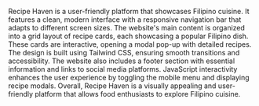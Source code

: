 Recipe Haven is a user-friendly platform that showcases Filipino cuisine. It features a clean, modern interface with a responsive navigation bar that adapts to different screen sizes.
The website's main content is organized into a grid layout of recipe cards, each showcasing a popular Filipino dish. These cards are interactive, opening a modal pop-up with detailed recipes.
The design is built using Tailwind CSS, ensuring smooth transitions and accessibility. The website also includes a footer section with essential information and links to social media platforms.
JavaScript interactivity enhances the user experience by toggling the mobile menu and displaying recipe modals. Overall, Recipe Haven is a visually appealing and user-friendly platform that allows food enthusiasts to explore Filipino cuisine.
